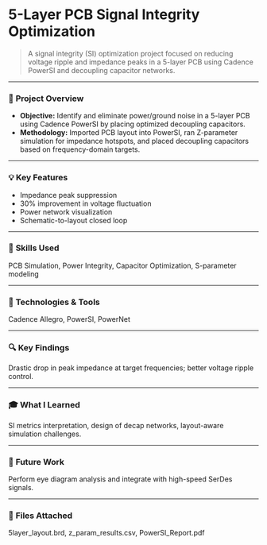 # 5-Layer PCB Signal Integrity Optimization

> A signal integrity (SI) optimization project focused on reducing voltage ripple and impedance peaks in a 5-layer PCB using Cadence PowerSI and decoupling capacitor networks.

---

### 📌 **Project Overview**
- **Objective:** Identify and eliminate power/ground noise in a 5-layer PCB using Cadence PowerSI by placing optimized decoupling capacitors.
- **Methodology:** Imported PCB layout into PowerSI, ran Z-parameter simulation for impedance hotspots, and placed decoupling capacitors based on frequency-domain targets.

---

### 💡 **Key Features**
- Impedance peak suppression  
- 30% improvement in voltage fluctuation  
- Power network visualization  
- Schematic-to-layout closed loop  

---

### 🧰 **Skills Used**
PCB Simulation, Power Integrity, Capacitor Optimization, S-parameter modeling

---

### 🧪 **Technologies & Tools**
Cadence Allegro, PowerSI, PowerNet

---

### 🔍 **Key Findings**
Drastic drop in peak impedance at target frequencies; better voltage ripple control.

---

### 🎓 **What I Learned**
SI metrics interpretation, design of decap networks, layout-aware simulation challenges.

---

### 🚀 **Future Work**
Perform eye diagram analysis and integrate with high-speed SerDes signals.

---

### 📂 **Files Attached**
5layer_layout.brd, z_param_results.csv, PowerSI_Report.pdf
